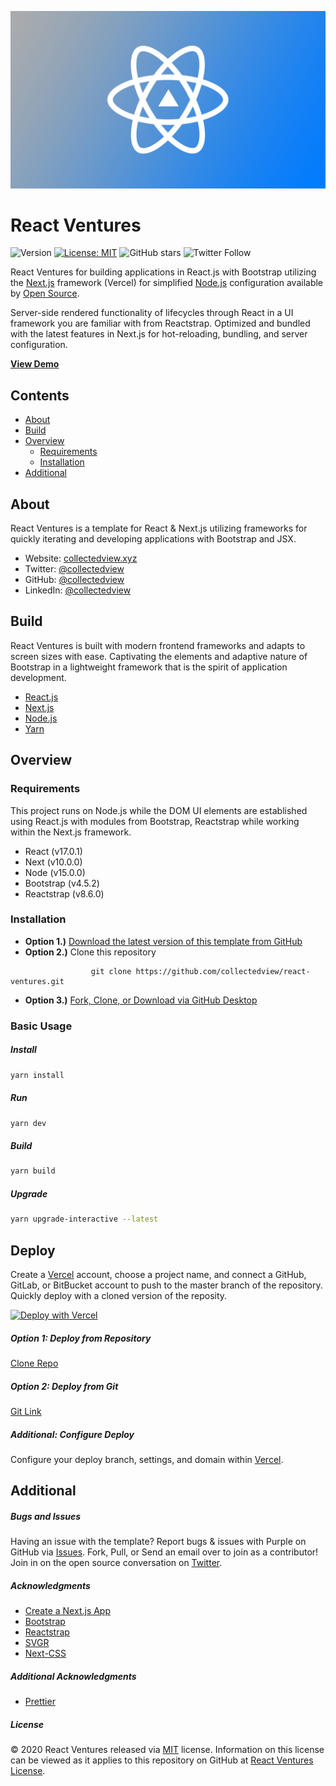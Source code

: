 ![React Ventures Banner](https://raw.githubusercontent.com/collectedview/react-ventures/master/public/brand-placeholder.png)

# React Ventures

![Version](https://img.shields.io/badge/version-1.0.9-blue.svg?cacheSeconds=2592000) [![License: MIT ](https://img.shields.io/badge/License-MIT-green.svg)](https://github.com/collectedview/react-ventures/blob/master/LICENSE) ![GitHub stars](https://img.shields.io/github/stars/collectedview/react-ventures?style=social) ![Twitter Follow](https://img.shields.io/twitter/follow/collectedview?label=Follow&style=social)

React Ventures for building applications in React.js with Bootstrap utilizing the [Next.js](https://vercel.com/) framework (Vercel) for simplified [Node.js](https://nodejs.org/en/) configuration available by [Open Source](https://opensource.org/).

Server-side rendered functionality of lifecycles through React in a UI framework you are familiar with from Reactstrap. Optimized and bundled with the latest features in Next.js for hot-reloading, bundling, and server configuration.

**[View Demo](https://react-ventures.vercel.app/)**

## Contents

- [About](#about)
- [Build](#build)
- [Overview](#overview)
  - [Requirements](#requirements)
  - [Installation](#installation)
- [Additional](#additional)

## About

React Ventures is a template for React & Next.js utilizing frameworks for quickly iterating and developing applications with Bootstrap and JSX.

- Website: [collectedview.xyz](https://collectedview.xyz)
- Twitter: [@collectedview](https://twitter.com/collectedview)
- GitHub: [@collectedview](https://github.com/collectedview)
- LinkedIn: [@collectedview](https://www.linkedin.com/in/collectedview)

## Build

React Ventures is built with modern frontend frameworks and adapts to screen sizes with ease. Captivating the elements and adaptive nature of Bootstrap in a lightweight framework that is the spirit of application development.

- [React.js](https://reactjs.org/)
- [Next.js](https://vercel.com/)
- [Node.js](https://nodejs.org/en/)
- [Yarn](https://yarnpkg.com/)

## Overview

### Requirements

This project runs on Node.js while the DOM UI elements are established using React.js with modules from Bootstrap, Reactstrap while working within the Next.js framework.

- React (v17.0.1)
- Next (v10.0.0)
- Node (v15.0.0)
- Bootstrap (v4.5.2)
- Reactstrap (v8.6.0)

### Installation

- **Option 1.)** [Download the latest version of this template from GitHub](https://github.com/collectedview/react-ventures/archive/master.zip)
- **Option 2.)** Clone this repository

```
                  git clone https://github.com/collectedview/react-ventures.git
```

- **Option 3.)** [Fork, Clone, or Download via GitHub Desktop](x-github-client://openRepo/https://github.com/collectedview/react-ventures)

### Basic Usage

##### Install

```sh
yarn install
```

##### Run

```sh
yarn dev
```

##### Build

```sh
yarn build
```

##### Upgrade

```sh
yarn upgrade-interactive --latest
```

## Deploy

Create a [Vercel](https://vercel.com/) account, choose a project name, and connect a GitHub, GitLab, or BitBucket account to push to the master branch of the repository. Quickly deploy with a cloned version of the reposity.

[![Deploy with Vercel](https://vercel.com/button)](https://vercel.com/new/project?template=https://github.com/collectedview/react-ventures.git)

##### Option 1: Deploy from Repository

[Clone Repo](x-github-client://openRepo/https://github.com/collectedview/react-ventures)

##### Option 2: Deploy from Git

[Git Link](https://vercel.com/import/git)

##### Additional: Configure Deploy

Configure your deploy branch, settings, and domain within [Vercel](https://vercel.com/).

## Additional

##### Bugs and Issues

Having an issue with the template? Report bugs & issues with Purple on GitHub via [Issues](https://github.com/collectedview/react-ventures/issues). Fork, Pull, or Send an email over to join as a contributor! Join in on the open source conversation on [Twitter](https://twitter.com/collectedview).

##### Acknowledgments

- [Create a Next.js App](https://nextjs.org/learn/basics/create-nextjs-app)
- [Bootstrap](https://getbootstrap.com/)
- [Reactstrap](https://reactstrap.github.io/)
- [SVGR](https://www.npmjs.com/package/@svgr/webpack)
- [Next-CSS](https://www.npmjs.com/package/@zeit/next-css)

##### Additional Acknowledgments

- [Prettier](https://prettier.io/)

##### License

© 2020 React Ventures released via [MIT](https://opensource.org/licenses/MIT) license. Information on this license can be viewed as it applies to this repository on GitHub at [React Ventures License](https://github.com/collectedview/react-ventures/blob/master/LICENSE).
